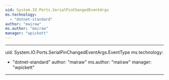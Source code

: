 ```yaml
---
uid: System.IO.Ports.SerialPinChangedEventArgs
ms.technology: 
  - "dotnet-standard"
author: "mairaw"
ms.author: "mairaw"
manager: "wpickett"
---
```


---
uid: System.IO.Ports.SerialPinChangedEventArgs.EventType
ms.technology: 
  - "dotnet-standard"
author: "mairaw"
ms.author: "mairaw"
manager: "wpickett"
---
